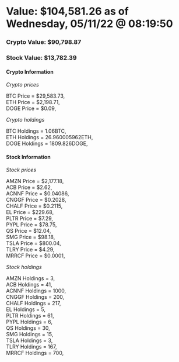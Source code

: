 # Value: $104,581.26 as of Wednesday, 05/11/22 @ 08:19:50 

### Crypto Value: $90,798.87

### Stock Value: $13,782.39

#### Crypto Information 
*Crypto prices* 

BTC Price = $29,583.73,  
ETH Price = $2,198.71,  
DOGE Price = $0.09,  


*Crypto holdings* 

BTC Holdings = 1.06BTC,  
ETH Holdings = 26.960005962ETH,  
DOGE Holdings = 1809.826DOGE,  


#### Stock Information 

*Stock prices* 

AMZN Price = $2,177.18,  
ACB Price = $2.62,  
ACNNF Price = $0.04086,  
CNGGF Price = $0.2028,  
CHALF Price = $0.2115,  
EL Price = $229.68,  
PLTR Price = $7.29,  
PYPL Price = $78.75,  
QS Price = $12.04,  
SMG Price = $98.18,  
TSLA Price = $800.04,  
TLRY Price = $4.29,  
MRRCF Price = $0.0001,  


*Stock holdings* 

AMZN Holdings = 3,  
ACB Holdings = 41,  
ACNNF Holdings = 1000,  
CNGGF Holdings = 200,  
CHALF Holdings = 217,  
EL Holdings = 5,  
PLTR Holdings = 61,  
PYPL Holdings = 6,  
QS Holdings = 30,  
SMG Holdings = 15,  
TSLA Holdings = 3,  
TLRY Holdings = 167,  
MRRCF Holdings = 700,  


